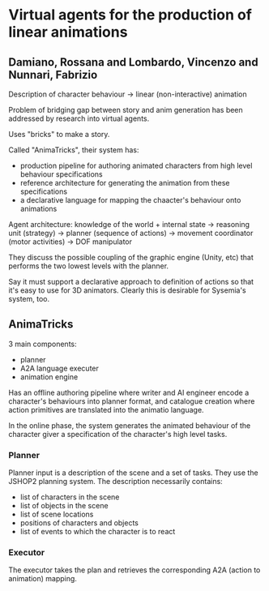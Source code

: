 # Virtual agents for the production of linear animations
## Damiano, Rossana and Lombardo, Vincenzo and Nunnari, Fabrizio

Description of character behaviour -> linear (non-interactive) animation
        
Problem of bridging gap between story and anim generation has been addressed by research into virtual agents.
        
Uses "bricks" to make a story.
        
Called "AnimaTricks", their system has:
- production pipeline for authoring animated characters from high level behaviour specifications
- reference architecture for generating the animation from these specifications
- a declarative language for mapping the chaacter's behaviour onto animations
        
Agent architecture:
knowledge of the world + internal state -> reasoning unit (strategy) -> planner (sequence of actions) -> movement coordinator (motor activities) -> DOF manipulator
        
They discuss the possible coupling of the graphic engine (Unity, etc) that performs the two lowest levels with the planner.
        
Say it must support a declarative approach to definition of actions so that it's easy to use for 3D animators. Clearly this is desirable for Sysemia's system, too.
        
## AnimaTricks
3 main components:
        
- planner
- A2A language executer
- animation engine
        
Has an offline authoring pipeline where writer and AI engineer encode a character's behaviours into planner format, and catalogue creation where action primitives are translated into the animatio language.
        
In the online phase, the system generates the animated behaviour of the character giver a specification of the character's high level tasks.
        
### Planner
Planner input is a description of the scene and a set of tasks. They use the JSHOP2 planning system. The description necessarily contains:
        
- list of characters in the scene
- list of objects in the scene
- list of scene locations
- positions of characters and objects
- list of events to which the character is to react
        
### Executor
The executor takes the plan and retrieves the corresponding A2A (action to animation) mapping.
        
      
